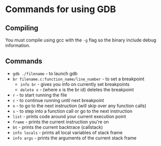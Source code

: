 # Commands for using GDB

## Compiling  
You must compile using gcc with the `-g` flag so the binary include debug information.

## Commands  
- `gdb ./filename` - to launch gdb  
- `br filename.c:function_name/line_number` - to set a breakpoint  
    - `info br` - gives you info on currently set breakpoints
    - `delete x` - (where x is the br id) deletes the breakpoint
- `r` - to start running the file
- `c` - to continue running until next breakpoint  
- `n` - to go to the next instruction (will skip over any function calls)  
- `s` - to step into a function call or go to the next instruction  
- `list` - prints code around your current execution point
- `frame` - prints the current instruction you're on
- `bt` - prints the current backtrace (callstack)
- `info locals` - prints all local variables of stack frame
- `info args` - prints the arguments of the current stack frame